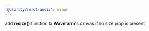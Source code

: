 ```yaml
---
'@clxrity/react-audio': minor
---
```


add **resize()** function to **Waveform**'s canvas if no size prop is present
